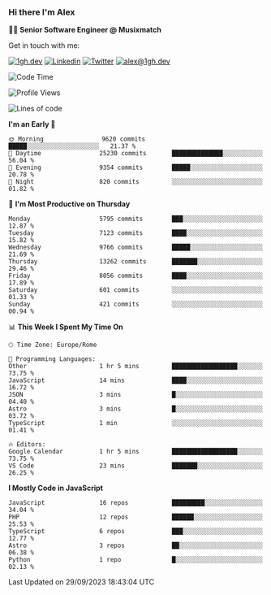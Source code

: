 ### Hi there I'm Alex

👨‍💻 __Senior Software Engineer @ Musixmatch__

Get in touch with me:

[![1gh.dev](https://img.shields.io/static/v1?label=1gh.dev&message=%20&color=red&logo=&style=flat-square&logoColor=white)](https://www.1gh.dev/)
[![Linkedin](https://img.shields.io/static/v1?label=Linkedin&message=%20&color=blue&logo=Linkedin&style=flat-square&logoColor=white)](https://linkedin.com/in/alexghirelli)
[![Twitter](https://img.shields.io/static/v1?label=Twitter&message=%20&color=blue&logo=Twitter&style=flat-square&logoColor=white)](https://twitter.com/alexGhirelli)
[![alex@1gh.dev](https://img.shields.io/static/v1?label=alex@1gh.dev&message=%20&color=red&logo=gmail&style=flat-square&logoColor=white)](mailto:alex@1gh.dev)

<!--START_SECTION:waka-->
![Code Time](http://img.shields.io/badge/Code%20Time-7%2C571%20hrs-blue)

![Profile Views](http://img.shields.io/badge/Profile%20Views-25-blue)

![Lines of code](https://img.shields.io/badge/From%20Hello%20World%20I%27ve%20Written-125.8%20million%20lines%20of%20code-blue)

**I'm an Early 🐤** 

```text
🌞 Morning                9620 commits        █████░░░░░░░░░░░░░░░░░░░░   21.37 % 
🌆 Daytime                25230 commits       ██████████████░░░░░░░░░░░   56.04 % 
🌃 Evening                9354 commits        █████░░░░░░░░░░░░░░░░░░░░   20.78 % 
🌙 Night                  820 commits         ░░░░░░░░░░░░░░░░░░░░░░░░░   01.82 % 
```
📅 **I'm Most Productive on Thursday** 

```text
Monday                   5795 commits        ███░░░░░░░░░░░░░░░░░░░░░░   12.87 % 
Tuesday                  7123 commits        ████░░░░░░░░░░░░░░░░░░░░░   15.82 % 
Wednesday                9766 commits        █████░░░░░░░░░░░░░░░░░░░░   21.69 % 
Thursday                 13262 commits       ███████░░░░░░░░░░░░░░░░░░   29.46 % 
Friday                   8056 commits        ████░░░░░░░░░░░░░░░░░░░░░   17.89 % 
Saturday                 601 commits         ░░░░░░░░░░░░░░░░░░░░░░░░░   01.33 % 
Sunday                   421 commits         ░░░░░░░░░░░░░░░░░░░░░░░░░   00.94 % 
```


📊 **This Week I Spent My Time On** 

```text
🕑︎ Time Zone: Europe/Rome

💬 Programming Languages: 
Other                    1 hr 5 mins         ██████████████████░░░░░░░   73.75 % 
JavaScript               14 mins             ████░░░░░░░░░░░░░░░░░░░░░   16.72 % 
JSON                     3 mins              █░░░░░░░░░░░░░░░░░░░░░░░░   04.40 % 
Astro                    3 mins              █░░░░░░░░░░░░░░░░░░░░░░░░   03.72 % 
TypeScript               1 min               ░░░░░░░░░░░░░░░░░░░░░░░░░   01.41 % 

🔥 Editors: 
Google Calendar          1 hr 5 mins         ██████████████████░░░░░░░   73.75 % 
VS Code                  23 mins             ███████░░░░░░░░░░░░░░░░░░   26.25 % 
```

**I Mostly Code in JavaScript** 

```text
JavaScript               16 repos            █████████░░░░░░░░░░░░░░░░   34.04 % 
PHP                      12 repos            ██████░░░░░░░░░░░░░░░░░░░   25.53 % 
TypeScript               6 repos             ███░░░░░░░░░░░░░░░░░░░░░░   12.77 % 
Astro                    3 repos             ██░░░░░░░░░░░░░░░░░░░░░░░   06.38 % 
Python                   1 repo              █░░░░░░░░░░░░░░░░░░░░░░░░   02.13 % 
```




 Last Updated on 29/09/2023 18:43:04 UTC
<!--END_SECTION:waka-->
